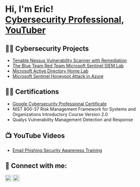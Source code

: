 <h1>Hi, I'm Eric! <br/><a href="https://www.linkedin.com/in/eric-chun-b536711a/">Cybersecurity Professional</a>, <a href="https://www.youtube.com/c/WhatTheHackdude">YouTuber</a></h1>

<h2>👨‍💻 Cybersecurity Projects</h2>

  - [Tenable Nessus Vulnerability Scanner with Remediation](https://github.com/chun-eric/nessus-scanner)
  - [The Blue Team Red Team Microsoft Sentinel SIEM Lab](https://github.com/chun-eric/sentinel-siem-chatgpt)
  - [Microsoft Active Directory Home Lab](https://github.com/chun-eric/active-directory-homelab)
  - [Microsoft Sentinel Honeypot Attack in Azure](https://github.com/chun-eric/sentinel-honeypot1)
 

<h2>👨‍💻 Certifications</h2>

  - [Google Cybersecurity Professional Certificate](https://www.coursera.org/account/accomplishments/professional-cert/24PFFD9EF64K)
  - NIST 800-37 Risk Management Framework for Systems and Organizations Introductory Course Version 2.0
  - Qualys Vulnerability Management Detection and Response

<h2>📺 YouTube Videos</h2>

- [Email Phishing Security Awareness Training]()



<h2> 🤳 Connect with me:</h2>

[<img align="left" alt="Eric Chun | YouTube" width="22px" src="https://cdn.jsdelivr.net/npm/simple-icons@v3/icons/youtube.svg" />][youtube]
[<img align="left" alt="Eric Chun | LinkedIn" width="22px" src="https://cdn.jsdelivr.net/npm/simple-icons@v3/icons/linkedin.svg" />][linkedin]



[youtube]: https://www.youtube.com/c/whatthehack
[linkedin]: https://linkedin.com/in/eric-chun-b536711a/

<!--
**joshmadakor1/joshmadakor1** is a ✨ _special_ ✨ repository because its `README.md` (this file) appears on your GitHub profile.

Here are some ideas to get you started:

- 🔭 I’m currently working on ...
- 🌱 I’m currently learning ...
- 👯 I’m looking to collaborate on ...
- 🤔 I’m looking for help with ...
- 💬 Ask me about ...
- 📫 How to reach me: ...
- 😄 Pronouns: ...
- ⚡ Fun fact: ...
-->
